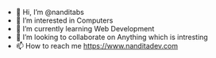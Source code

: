 - 👋 Hi, I’m @nanditabs
- 👀 I’m interested in Computers
- 🌱 I’m currently learning Web Development
- 💞️ I’m looking to collaborate on Anything which is intresting
- 📫 How to reach me https://www.nanditadev.com

<!---
nanditabs/nanditabs is a ✨ special ✨ repository because its `README.md` (this file) appears on your GitHub profile.
You can click the Preview link to take a look at your changes.
--->
